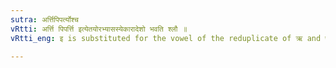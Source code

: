```yaml
---
sutra: अर्त्तिपिपर्त्योश्च
vRtti: अर्त्ति पिपर्त्ति इत्येतयोरभ्यासस्येकारादेशो भवति श्लौ ॥
vRtti_eng: इ is substituted for the vowel of the reduplicate of ऋ and पृ in the Reduplicated Present-form.

---
```

